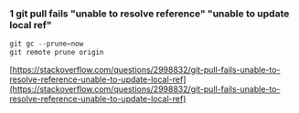 ### 1 git pull fails "unable to resolve reference" "unable to update local ref"
```java
git gc --prune=now
git remote prune origin
```
[https://stackoverflow.com/questions/2998832/git-pull-fails-unable-to-resolve-reference-unable-to-update-local-ref](https://stackoverflow.com/questions/2998832/git-pull-fails-unable-to-resolve-reference-unable-to-update-local-ref)
